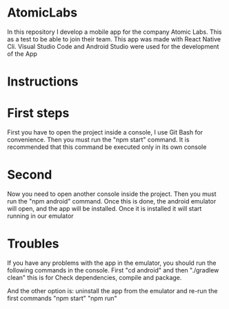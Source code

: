 # AtomicLabs
In this repository I develop a mobile app for the company Atomic Labs. This as a test to be able to join their team.
This app was made with React Native Cli. Visual Studio Code and Android Studio were used for the development of the App

# Instructions
# First steps
First you have to open the project inside a console, I use Git Bash for convenience. Then you must run the "npm start" command. It is recommended that this command be executed only in its own console

# Second
Now you need to open another console inside the project. Then you must run the "npm android" command. Once this is done, the android emulator will open, and the app will be installed.
Once it is installed it will start running in our emulator

# Troubles
If you have any problems with the app in the emulator, you should run the following commands in the console.
First "cd android" and then "./gradlew clean" this is for Check dependencies, compile and package.

And the other option is: uninstall the app from the emulator and re-run the first commands "npm start" "npm run"
